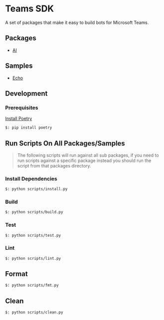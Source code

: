 # Teams SDK

A set of packages that make it easy to build bots for Microsoft Teams.

## Packages

- [AI](./packages/ai/)

## Samples

- [Echo](./samples/echo/)

## Development

### Prerequisites

[Install Poetry](https://python-poetry.org/docs/)

```bash
$: pip install poetry
```

## Run Scripts On All Packages/Samples

> The following scripts will run against all sub packages, if you need to run scripts against
a specific package instead you should run the script from that packages directory.

### Install Dependencies

```bash
$: python scripts/install.py
```

### Build

```bash
$: python scripts/build.py
```

### Test

```bash
$: python scripts/test.py
```

### Lint

```bash
$: python scripts/lint.py
```

## Format

```bash
$: python scripts/fmt.py
```

## Clean

```bash
$: python scripts/clean.py
```
